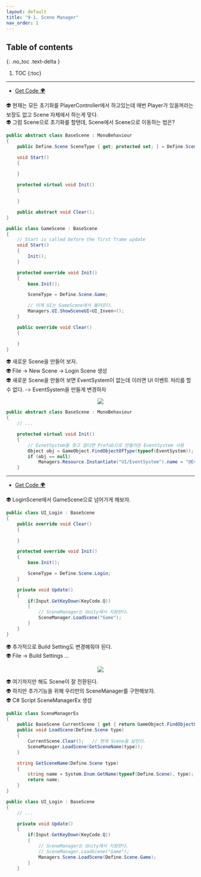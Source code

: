 ```yaml
---
layout: default
title: "9-1. Scene Manager"
nav_order: 1
---
```


## Table of contents
{: .no_toc .text-delta }

1. TOC
{:toc}

---

* [Get Code 🌍](https://github.com/EasyCoding-7/unity_tutorials/tree/9.1.1)

👽 현재는 모든 초기화를 PlayerController에서 하고있는데 매번 Player가 있을꺼라는 보장도 없고 Scene 자체에서 하는게 맞다.<br>
👽 그럼 Scene으로 초기화를 할텐데, Scene에서 Scene으로 이동하는 법은? <br>

```csharp
public abstract class BaseScene : MonoBehaviour
{
    public Define.Scene SceneType { get; protected set; } = Define.Scene.Unkown;

    void Start()
    {
        
    }

    protected virtual void Init()
    {

    }

    public abstract void Clear();
}
```

```csharp
public class GameScene : BaseScene
{
    // Start is called before the first frame update
    void Start()
    {
        Init();
    }

    protected override void Init()
    {
        base.Init();

        SceneType = Define.Scene.Game;

        // 이제 UI는 GameScene에서 불러온다.
        Managers.UI.ShowSceneUI<UI_Inven>();
    }

    public override void Clear()
    {

    }
}
```

👽 새로운 Scene을 만들어 보자.<br>
👽 File -> New Scene -> Login Scene 생성<br>
👽 새로운 Scene을 만들어 보면 EventSystem이 없는데 이러면 UI 이벤트 처리를 할 수 없다. -> EventSystem을 만들게 변경하자

<p align="center">
  <img src="https://taehyungs-programming-blog.github.io/blog/assets/images/csharp/unity/unity-9-1-1.png"/>
</p>

```csharp
public abstract class BaseScene : MonoBehaviour
{
    // ...

    protected virtual void Init()
    {
        // EvnetSystem을 찾고 없다면 Prefab으로 만들어둔 EventSystem 사용
        Object obj = GameObject.FindObjectOfType(typeof(EventSystem));
        if (obj == null)
            Managers.Resource.Instantiate("UI/EventSystem").name = "@EventSystem";
    }
```

---

* [Get Code 🌍](https://github.com/EasyCoding-7/unity_tutorials/tree/9.1.2)

👽 LoginScene에서 GameScene으로 넘어가게 해보자.

```csharp
public class UI_Login : BaseScene
{
    public override void Clear()
    {
        
    }

    protected override void Init()
    {
        base.Init();

        SceneType = Define.Scene.Login;
    }

    private void Update()
    {
        if(Input.GetKeyDown(KeyCode.Q))
        {
            // SceneManager는 Unity에서 지원한다.
            SceneManager.LoadScene("Game");
        }
    }
}
```

👽 추가적으로 Build Setting도 변경해줘야 된다.<br>
👽 File -> Build Settings ...

<p align="center">
  <img src="https://taehyungs-programming-blog.github.io/blog/assets/images/csharp/unity/unity-9-1-2.png"/>
</p>

👽 여기까지만 해도 Scene이 잘 전환된다.<br>
👽 하지만 추가기능을 위해 우리만의 SceneManager를 구현해보자.<br>
👽 C# Script SceneManagerEx 생성

```csharp
public class SceneManagerEx
{
    public BaseScene CurrentScene { get { return GameObject.FindObjectOfType<BaseScene>(); } }
    public void LoadScene(Define.Scene type)
    {
        CurrentScene.Clear();   // 현재 Scene을 날린다.
        SceneManager.LoadScene(GetSceneName(type));
    }

    string GetSceneName(Define.Scene type)
    {
        string name = System.Enum.GetName(typeof(Define.Scene), type);
        return name;
    }
}
```

```csharp
public class UI_Login : BaseScene
{
    // ...

    private void Update()
    {
        if(Input.GetKeyDown(KeyCode.Q))
        {
            // SceneManager는 Unity에서 지원한다.
            // SceneManager.LoadScene("Game");
            Managers.Scene.LoadScene(Define.Scene.Game);
        }
    }
```

